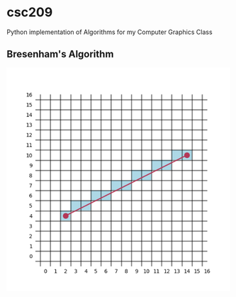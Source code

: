 # csc209

Python implementation of Algorithms for my Computer Graphics Class

## Bresenham's Algorithm
![line rasterization using BSA](./images/bresenhams.png)

